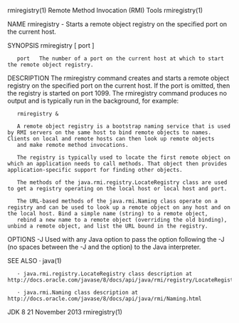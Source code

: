 rmiregistry(1)                                                                       Remote Method Invocation (RMI) Tools                                                                      rmiregistry(1)



NAME
       rmiregistry - Starts a remote object registry on the specified port on the current host.

SYNOPSIS
       rmiregistry [ port ]


       port   The number of a port on the current host at which to start the remote object registry.

DESCRIPTION
       The rmiregistry command creates and starts a remote object registry on the specified port on the current host. If the port is omitted, then the registry is started on port 1099. The rmiregistry
       command produces no output and is typically run in the background, for example:

       rmiregistry &

       A remote object registry is a bootstrap naming service that is used by RMI servers on the same host to bind remote objects to names. Clients on local and remote hosts can then look up remote objects
       and make remote method invocations.

       The registry is typically used to locate the first remote object on which an application needs to call methods. That object then provides application-specific support for finding other objects.

       The methods of the java.rmi.registry.LocateRegistry class are used to get a registry operating on the local host or local host and port.

       The URL-based methods of the java.rmi.Naming class operate on a registry and can be used to look up a remote object on any host and on the local host. Bind a simple name (string) to a remote object,
       rebind a new name to a remote object (overriding the old binding), unbind a remote object, and list the URL bound in the registry.

OPTIONS
       -J
              Used with any Java option to pass the option following the -J (no spaces between the -J and the option) to the Java interpreter.

SEE ALSO
       · java(1)

       · java.rmi.registry.LocateRegistry class description at http://docs.oracle.com/javase/8/docs/api/java/rmi/registry/LocateRegistry.html

       · java.rmi.Naming class description at http://docs.oracle.com/javase/8/docs/api/java/rmi/Naming.html



JDK 8                                                                                          21 November 2013                                                                                rmiregistry(1)
